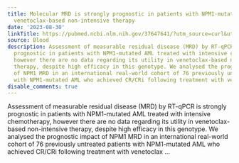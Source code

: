 ```yaml
---
title: Molecular MRD is strongly prognostic in patients with NPM1-mutated AML receiving
  venetoclax-based non-intensive therapy
date: '2023-08-30'
linkTitle: https://pubmed.ncbi.nlm.nih.gov/37647641/?utm_source=curl&utm_medium=rss&utm_campaign=journals&utm_content=7603509&fc=None&ff=20230831181054&v=2.17.9.post6+86293ac
source: Blood
description: Assessment of measurable residual disease (MRD) by RT-qPCR is strongly
  prognostic in patients with NPM1-mutated AML treated with intensive chemotherapy,
  however there are no data regarding its utility in venetoclax-based non-intensive
  therapy, despite high efficacy in this genotype. We analysed the prognostic impact
  of NPM1 MRD in an international real-world cohort of 76 previously untreated patients
  with NPM1-mutated AML who achieved CR/CRi following treatment with venetoclax ...
disable_comments: true
---
```

Assessment of measurable residual disease (MRD) by RT-qPCR is strongly prognostic in patients with NPM1-mutated AML treated with intensive chemotherapy, however there are no data regarding its utility in venetoclax-based non-intensive therapy, despite high efficacy in this genotype. We analysed the prognostic impact of NPM1 MRD in an international real-world cohort of 76 previously untreated patients with NPM1-mutated AML who achieved CR/CRi following treatment with venetoclax ...
